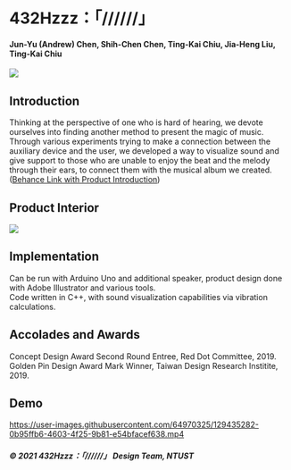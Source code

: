 # 432Hzzz：「//////」
 #### Jun-Yu (Andrew) Chen, Shih-Chen Chen, Ting-Kai Chiu, Jia-Heng Liu, Ting-Kai Chiu
 ![](https://user-images.githubusercontent.com/64970325/129434569-be1b68cc-40b0-4ade-b85f-05be7e364c80.PNG)
## Introduction
Thinking at the perspective of one who is hard of hearing, we devote ourselves into finding another method to present the magic of music. Through various experiments trying to make a connection between the auxiliary device and the user, we developed a way to visualize sound and give support to those who are unable to enjoy the beat and the melody through their ears, to connect them with the musical album we created. ([Behance Link with Product Introduction](https://www.behance.net/gallery/78277555/432Hzzz-An-album-designed-for-the-hearing-impaired))
## Product Interior
![](https://user-images.githubusercontent.com/64970325/129434987-044498f5-ab08-409f-aa6c-37610c46a3cd.png)


## Implementation
Can be run with Arduino Uno and additional speaker, product design done with Adobe Illustrator and various tools.\
Code written in C++, with sound visualization capabilities via vibration calculations.
## Accolades and Awards
Concept Design Award Second Round Entree, Red Dot Committee, 2019.\
Golden Pin Design Award Mark Winner, Taiwan Design Research Institite, 2019.
## Demo
https://user-images.githubusercontent.com/64970325/129435282-0b95ffb6-4603-4f25-9b81-e54bfacef638.mp4

##### © 2021 432Hzzz：「//////」 Design Team, NTUST
